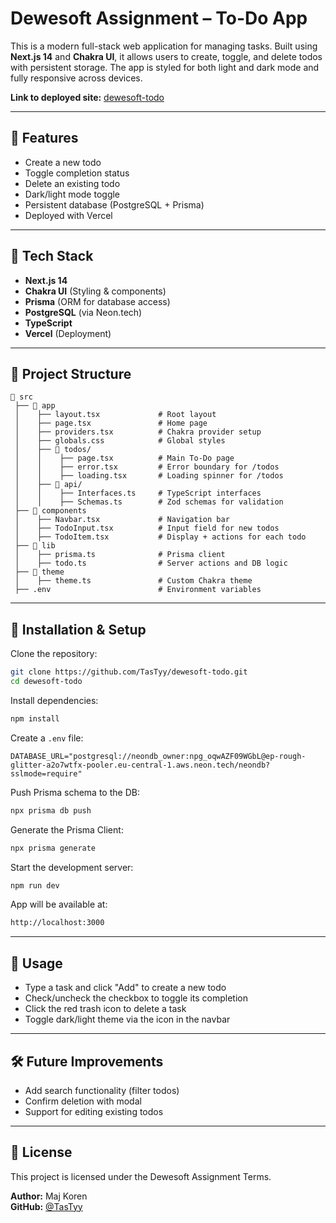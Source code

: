 # Dewesoft Assignment – To-Do App

This is a modern full-stack web application for managing tasks. Built using **Next.js 14** and **Chakra UI**, it allows users to create, toggle, and delete todos with persistent storage. The app is styled for both light and dark mode and fully responsive across devices.

**Link to deployed site:** [dewesoft-todo](https://dewesoft-todo-j4gyeedpi-majs-projects-c18becb5.vercel.app/todos)

---

## 🔧 Features

-   Create a new todo
-   Toggle completion status
-   Delete an existing todo
-   Dark/light mode toggle
-   Persistent database (PostgreSQL + Prisma)
-   Deployed with Vercel

---

## 🧱 Tech Stack

-   **Next.js 14**
-   **Chakra UI** (Styling & components)
-   **Prisma** (ORM for database access)
-   **PostgreSQL** (via Neon.tech)
-   **TypeScript**
-   **Vercel** (Deployment)

---

## 📁 Project Structure

```
📂 src
 ├── 📂 app
 │    ├── layout.tsx             # Root layout
 │    ├── page.tsx               # Home page
 │    ├── providers.tsx          # Chakra provider setup
 │    ├── globals.css            # Global styles
 │    ├── 📂 todos/
 │    │    ├── page.tsx          # Main To-Do page
 │    │    ├── error.tsx         # Error boundary for /todos
 │    │    ├── loading.tsx       # Loading spinner for /todos
 │    ├── 📂 api/
 │    │    ├── Interfaces.ts     # TypeScript interfaces
 │    │    ├── Schemas.ts        # Zod schemas for validation
 ├── 📂 components
 │    ├── Navbar.tsx             # Navigation bar
 │    ├── TodoInput.tsx          # Input field for new todos
 │    ├── TodoItem.tsx           # Display + actions for each todo
 ├── 📂 lib
 │    ├── prisma.ts              # Prisma client
 │    ├── todo.ts                # Server actions and DB logic
 ├── 📂 theme
 │    ├── theme.ts               # Custom Chakra theme
 ├── .env                        # Environment variables
```

---

## 🚀 Installation & Setup

Clone the repository:

```bash
git clone https://github.com/TasTyy/dewesoft-todo.git
cd dewesoft-todo
```

Install dependencies:

```bash
npm install
```

Create a `.env` file:

```env
DATABASE_URL="postgresql://neondb_owner:npg_oqwAZF09WGbL@ep-rough-glitter-a2o7wtfx-pooler.eu-central-1.aws.neon.tech/neondb?sslmode=require"
```

Push Prisma schema to the DB:

```bash
npx prisma db push
```

Generate the Prisma Client:

```bash
npx prisma generate
```

Start the development server:

```bash
npm run dev
```

App will be available at:

```bash
http://localhost:3000
```

---

## 🧠 Usage

-   Type a task and click "Add" to create a new todo
-   Check/uncheck the checkbox to toggle its completion
-   Click the red trash icon to delete a task
-   Toggle dark/light theme via the icon in the navbar

---

## 🛠️ Future Improvements

-   Add search functionality (filter todos)
-   Confirm deletion with modal
-   Support for editing existing todos

---

## 📜 License

This project is licensed under the Dewesoft Assignment Terms.

**Author:** Maj Koren  
**GitHub:** [@TasTyy](https://github.com/TasTyy)
